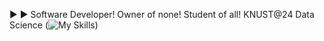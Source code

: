 ▶️ ▶️
Software Developer!
Owner of none! Student of all!
KNUST@24
Data Science 
(![My Skills](https://skillicons.dev/icons?i=py,git,github,discord,bootstrap,arduino,react))
